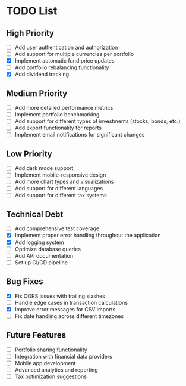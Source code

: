 # TODO List

## High Priority
- [ ] Add user authentication and authorization
- [ ] Add support for multiple currencies per portfolio
- [X] Implement automatic fund price updates
- [ ] Add portfolio rebalancing functionality
- [X] Add dividend tracking

## Medium Priority
- [ ] Add more detailed performance metrics
- [ ] Implement portfolio benchmarking
- [ ] Add support for different types of investments (stocks, bonds, etc.)
- [ ] Add export functionality for reports
- [ ] Implement email notifications for significant changes

## Low Priority
- [ ] Add dark mode support
- [ ] Implement mobile-responsive design
- [ ] Add more chart types and visualizations
- [ ] Add support for different languages
- [ ] Add support for different tax systems

## Technical Debt
- [ ] Add comprehensive test coverage
- [X] Implement proper error handling throughout the application
- [X] Add logging system
- [ ] Optimize database queries
- [ ] Add API documentation
- [ ] Set up CI/CD pipeline

## Bug Fixes
- [X] Fix CORS issues with trailing slashes
- [ ] Handle edge cases in transaction calculations
- [X] Improve error messages for CSV imports
- [ ] Fix date handling across different timezones

## Future Features
- [ ] Portfolio sharing functionality
- [ ] Integration with financial data providers
- [ ] Mobile app development
- [ ] Advanced analytics and reporting
- [ ] Tax optimization suggestions
